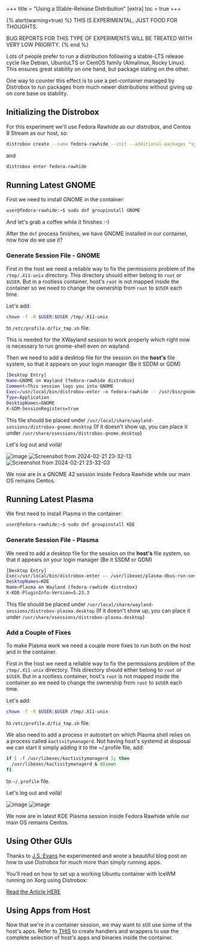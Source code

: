+++
title = "Using a Stable-Release Distribution"
[extra]
toc = true
+++

{% alert(warning=true) %}
THIS IS EXPERIMENTAL, JUST FOOD FOR THOUGHTS.

BUG REPORTS FOR THIS TYPE OF EXPERIMENTS WILL BE TREATED WITH VERY LOW PRIORITY.
{% end %}

Lots of people prefer to run a distribution following a stable-LTS release cycle
like Debian, UbuntuLTS or CentOS family (Almalinux, Rocky Linux).
This ensures great stability on one hand, but package staling on the other.

One way to counter this effect is to use a pet-container managed by Distrobox
to run packages from much newer distributions without giving up on core base os stability.

## Initializing the Distrobox

For this experiment we'll use Fedora Rawhide as our distrobox, and Centos 8 Stream
as our host, so:

```bash
distrobox create --name fedora-rawhide --init --additional-packages "systemd" --image registry.fedoraproject.org/fedora:rawhide
```

and

```bash
distrobox enter fedora-rawhide
```

## Running Latest GNOME

First we need to install GNOME in the container:

```bash
user@fedora-rawhide:~$ sudo dnf groupinstall GNOME
```

And let's grab a coffee while it finishes :-)

After the `dnf` process finishes, we have GNOME installed in our container,
now how do we use it?

### Generate Session File - GNOME

First in the host we need a reliable way to fix the permissions problem of the
`/tmp/.X11-unix` directory. This directory should either belong to `root` or
`$USER`. But in a rootless container, host's `root` is not mapped inside the
container so we need to change the ownership from `root` to `$USER` each time.

Let's add:

```bash
chown -f -R $USER:$USER /tmp/.X11-unix
```

to `/etc/profile.d/fix_tmp.sh` file.

This is needed for the XWayland session to work properly which right now is
necessary to run gnome-shell even on wayland.

Then we need to add a desktop file for the session on the **host's** file system,
so that it appears on your login manager (Be it SDDM or GDM)

```bash
[Desktop Entry]
Name=GNOME on Wayland (fedora-rawhide distrobox)
Comment=This session logs you into GNOME
Exec=/usr/local/bin/distrobox-enter -n fedora-rawhide -- /usr/bin/gnome-session
Type=Application
DesktopNames=GNOME
X-GDM-SessionRegisters=true
```

This file should be placed under `/usr/local/share/wayland-sessions/distrobox-gnome.desktop`
(If it doesn't show up, you can place it under `/usr/share/xsessions/distrobox-gnome.desktop`)

Let's log out and voilá!

![image](https://user-images.githubusercontent.com/598882/148703229-82905d23-f3d0-41bc-a048-d12cdf8066d0.png)
![Screenshot from 2024-02-21 23-32-13](https://github.com/89luca89/distrobox/assets/598882/9b981f40-fdbe-4ed4-82cc-1e96b6e945e5)
![Screenshot from 2024-02-21 23-32-03](https://github.com/89luca89/distrobox/assets/598882/d2200195-74c6-4a1c-8ddb-a9fabe775999)

We now are in a GNOME 42 session inside Fedora Rawhide while our main OS remains
Centos.

## Running Latest Plasma

We first need to install Plasma in the container:

```bash
user@fedora-rawhide:~$ sudo dnf groupinstall KDE
```

### Generate Session File - Plasma

We need to add a desktop file for the session on the **host's** file system,
so that it appears on your login manager (Be it SSDM or GDM)

```bash
[Desktop Entry]
Exec=/usr/local/bin/distrobox-enter -- /usr/libexec/plasma-dbus-run-session-if-needed /usr/bin/startplasma-wayland
DesktopNames=KDE
Name=Plasma on Wayland (fedora-rawhide distrobox)
X-KDE-PluginInfo-Version=5.23.3
```

This file should be placed under `/usr/local/share/wayland-sessions/distrobox-plasma.desktop`
(If it doesn't show up, you can place it under `/usr/share/xsessions/distrobox-plasma.desktop`)

### Add a Couple of Fixes

To make Plasma work we need a couple more fixes to run both on the host and in the container.

First in the host we need a reliable way to fix the permissions problem of the
`/tmp/.X11-unix` directory. This directory should either belong to `root` or
`$USER`. But in a rootless container, host's `root` is not mapped inside the
container so we need to change the ownership from `root` to `$USER` each time.

Let's add:

```bash
chown -f -R $USER:$USER /tmp/.X11-unix
```

to `/etc/profile.d/fix_tmp.sh` file.

We also need to add a process in autostart on which Plasma shell relies on a
process called `kactivitymanagerd`. Not having host's systemd at disposal we
can start it simply adding it to the ~/.profile file, add:

```bash
if [ -f /usr/libexec/kactivitymanagerd ]; then
  /usr/libexec/kactivitymanagerd & disown
fi
```

to `~/.profile` file.

Let's log out and voilá!

![image](https://user-images.githubusercontent.com/598882/148704789-3d799a85-51cc-4de7-9ee3-f54add4949bc.png)
![image](https://user-images.githubusercontent.com/598882/148705044-7271af0c-0675-42f8-9f45-ad20ec53deca.png)

We now are in latest KDE Plasma session inside Fedora Rawhide while our main OS remains
Centos.

## Using Other GUIs

Thanks to [J.S. Evans](https://twitter.com/usenetnerd) he experimented and wrote a beautiful blog post
on how to use Distrobox for much more than simply running apps.

You'll read on how to set up a working Ubuntu container with IceWM running on Xorg using Distrobox:

[Read the Article HERE](https://cloudyday.tech.blog/2022/05/14/distrobox-is-awesome/)

## Using Apps from Host

Now that we're in a container session, we may want to still use some of the host's
apps. Refer to [THIS](@/posts/execute_commands_on_host.md) to create handlers and wrappers
to use the complete selection of host's apps and binaries inside the container.
